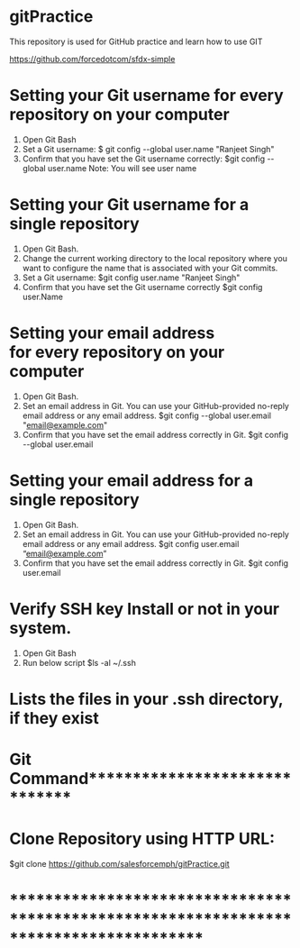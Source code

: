 # gitPractice
This repository is used for GitHub practice and learn how to use GIT

https://github.com/forcedotcom/sfdx-simple

# Setting your Git username for every repository on your computer
1. Open Git Bash
2. Set a Git username:
  $ git config --global user.name "Ranjeet Singh"
3. Confirm that you have set the Git username correctly:
  $git config --global user.name
Note: You will see user name

# Setting your Git username for a single repository
1. Open Git Bash.
2. Change the current working directory to the local repository where you want to configure the name that is associated with your Git commits.
3. Set a Git username: 
   $git config user.name "Ranjeet Singh"
4. Confirm that you have set the Git username correctly
   $git config user.Name

# Setting your email address for every repository on your computer
1. Open Git Bash.
2. Set an email address in Git. You can use your GitHub-provided no-reply email address or any email address.
   $git config --global user.email "email@example.com"
3. Confirm that you have set the email address correctly in Git.
   $git config --global user.email

# Setting your email address for a single repository
1. Open Git Bash.
2. Set an email address in Git. You can use your GitHub-provided no-reply email address or any email address.
   $git config user.email “email@example.com”
3. Confirm that you have set the email address correctly in Git.
   $git config user.email
   
# Verify SSH key Install or not in your system.
1. Open Git Bash
2. Run below script
  $ls -al ~/.ssh
# Lists the files in your .ssh directory, if they exist


# ****************************Git Command**********************************************************
# Clone Repository using HTTP URL:
$git clone https://github.com/salesforcemph/gitPractice.git
# **************************************************************************************

